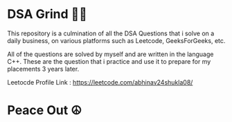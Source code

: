# DSA Grind 🚀🤙

This repository is a culmination of all the DSA Questions that i solve on a daily business, on various platforms such as Leetcode, GeeksForGeeks, etc.

All of the questions are solved by myself and are written in the language C++. These are the question that i practice and use it to prepare for my placements 3 years later.

Leetocde Profile Link : https://leetcode.com/abhinav24shukla08/

# Peace Out ☮️
